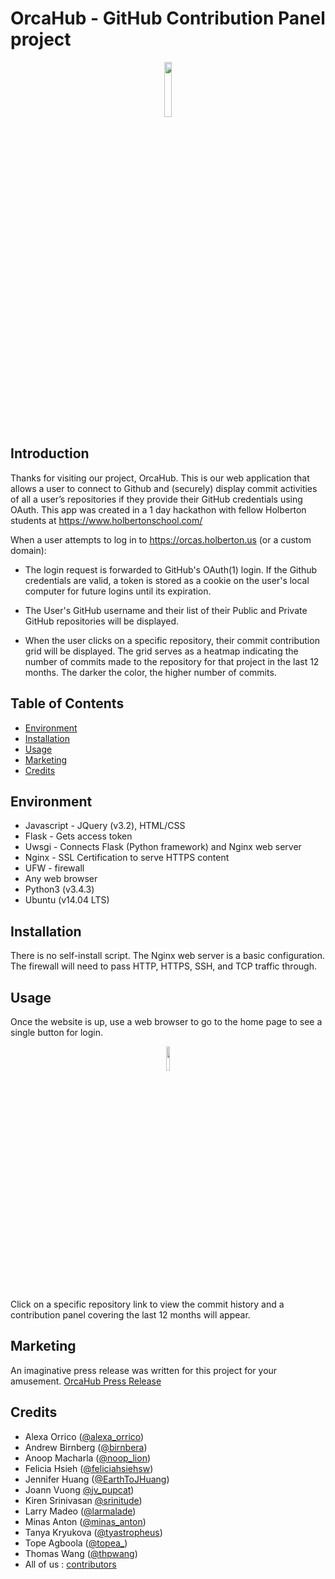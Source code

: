 # OrcaHub - GitHub Contribution Panel project

<p align="center"><img src="https://github.com/orcahubteam/orcahub/blob/master/LogoOrcahub.png" style="height:15%;width:15%" /></p>

## Introduction

Thanks for visiting our project, OrcaHub. This is our web application that allows a user to connect to Github and (securely) display commit activities of all a user’s repositories if they provide their GitHub credentials using OAuth. This app was created in a 1 day hackathon with fellow Holberton students at https://www.holbertonschool.com/

When a user attempts to log in to https://orcas.holberton.us (or a custom domain):
 - The login request is forwarded to GitHub's OAuth(1) login. If the Github credentials are valid, a token is stored as a cookie on the user's local computer for future logins until its expiration.

 - The User's GitHub username and their list of their Public and Private GitHub repositories will be displayed.

 - When the user clicks on a specific repository, their commit contribution grid will be displayed. The grid serves as a heatmap indicating the number of commits made to the repository for that project in the last 12 months. The darker the color, the higher number of commits.

## Table of Contents
* [Environment](#environment)
* [Installation](#installation)
* [Usage](#usage)
* [Marketing](#marketing)
* [Credits](#credits)

## Environment

* Javascript - JQuery (v3.2), HTML/CSS
* Flask - Gets access token
* Uwsgi - Connects Flask (Python framework) and Nginx web server
* Nginx - SSL Certification to serve HTTPS content
* UFW - firewall
* Any web browser
* Python3 (v3.4.3)
* Ubuntu (v14.04 LTS)

## Installation

There is no self-install script. The Nginx web server is a basic configuration.
The firewall will need to pass HTTP, HTTPS, SSH, and TCP traffic through.

## Usage

Once the website is up, use a web browser to go to the home page to see a single button for login.
<p align="center"><img src="https://github.com/orcahubteam/orcahub/blob/master/Screen%20Shot%202018-01-19%20at%2010.43.55%20PM.png" style="height:10%;width:10%" /></p>

Click on a specific repository link to view the commit history and a contribution panel covering the last 12 months will appear.

## Marketing

An imaginative press release was written for this project for your amusement.
<a href="https://github.com/orcahubteam/orcahub/blob/master/OrcaHub%20Press%20Release.pdf">OrcaHub Press Release</a>

## Credits

- Alexa Orrico ([@alexa_orrico](https://twitter.com/alexa_orrico))
- Andrew Birnberg ([@birnbera](https://twitter.com/birnbera))
- Anoop Macharla ([@noop_lion](https://twitter.com/noop_lion))
- Felicia Hsieh ([@feliciahsiehsw](https://twitter.com/feliciahsiehsw))
- Jennifer Huang ([@EarthToJHuang](https://twitter.com/EarthToJHuang))
- Joann Vuong [@jv_pupcat](https://twitter.com/jv_pupcat))
- Kiren Srinivasan [@srinitude](https://twitter.com/srinitude))
- Larry Madeo ([@larmalade](https://twitter.com/larmalade))
- Minas Anton ([@minas_anton](https://twitter.com/minas_anton))
- Tanya Kryukova ([@tyastropheus](https://twitter.com/tyastropheus))
- Tope Agboola ([@topea_](https://twitter.com/topea_))
- Thomas Wang ([@thpwang](https://twitter.com/thpwang))
- All of us : [contributors](https://github.com/orcahubteam/orcahub/contributors)

